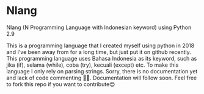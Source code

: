 # Nlang
Nlang (N Programming Language with Indonesian keyword) using Python 2.9

This is a programming language that I created myself using python in 2018 and I've been away from for a long time, but just put it on github recently. This programming language uses Bahasa Indonesia as its keyword, such as jika (if), selama (while), coba (try), kecuali (except) etc. To make this language I only rely on parsing strings. Sorry, there is no documentation yet and lack of code commenting
🙏🏼. Documentation will follow soon. Feel free to fork this repo if you want to contribute😊
